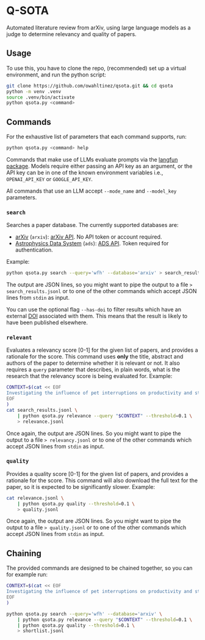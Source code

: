 # Q-SOTA

Automated literature review from arXiv, using large language models as a judge to determine
relevancy and quality of papers.

## Usage

To use this, you have to clone the repo, (recommended) set up a virtual environment, and run the
python script:

```bash
git clone https://github.com/owahltinez/qsota.git && cd qsota
python -m venv .venv
source .venv/bin/activate
python qsota.py <command>
```

## Commands

For the exhaustive list of parameters that each command supports, run:

```bash
python qsota.py <command> help
```

Commands that make use of LLMs evaluate prompts via the
[langfun package](https://pypi.org/project/langfun/). Models require either passing an API key as
an argument, or the API key can be in one of the known environment variables i.e., `OPENAI_API_KEY`
or `GOOGLE_API_KEY`.

All commands that use an LLM accept `--mode_name` and `--model_key` parameters.

### `search`

Searches a paper database. The currently supported databases are:

* [arXiv][arxiv] (`arxiv`): [arXiv API][arxiv-api]. No API token or account required.
* [Astrophysics Data System][ads] (`ads`): [ADS API][ads-api]. Token required for authentication.

Example:

```bash
python qsota.py search --query='wfh' --database='arxiv' > search_results.jsonl
```

The output are JSON lines, so you might want to pipe the output to a file `> search_results.jsonl`
or to one of the other commands which accept JSON lines from `stdin` as input.

You can use the optional flag `--has-doi` to filter results which have an external
[DOI](https://doi.org) associated with them. This means that the result is likely to have been
published elsewhere.

[arxiv]: https://arxiv.org/
[arxiv-api]: https://info.arxiv.org/help/api/index.html
[ads]: https://ui.adsabs.harvard.edu/
[ads-api]: https://github.com/adsabs/adsabs-dev-api

### `relevant`

Evaluates a relevancy score [0-1] for the given list of papers, and provides a rationale for the
score. This command uses **only** the title, abstract and authors of the paper to determine whether
it is relevant or not. It also requires a `query` parameter that describes, in plain words, what
is the research that the relevancy score is being evaluated for. Example:

```bash
CONTEXT=$(cat << EOF
Investigating the influence of pet interruptions on productivity and stress levels in remote work.
EOF
)
cat search_results.jsonl \
    | python qsota.py relevance --query "$CONTEXT" --threshold=0.1 \
    > relevance.jsonl
```

Once again, the output are JSON lines. So you might want to pipe the output to a file
`> relevancy.jsonl` or to one of the other commands which accept JSON lines from `stdin` as input.

### `quality`

Provides a quality score [0-1] for the given list of papers, and provides a rationale for the score.
This command will also download the full text for the paper, so it is expected to be significantly
slower. Example:

```bash
cat relevance.jsonl \
    | python qsota.py quality --threshold=0.1 \
    > quality.jsonl
```

Once again, the output are JSON lines. So you might want to pipe the output to a file
`> quality.jsonl` or to one of the other commands which accept JSON lines from `stdin` as input.

## Chaining

The provided commands are designed to be chained together, so you can for example run:

```bash
CONTEXT=$(cat << EOF
Investigating the influence of pet interruptions on productivity and stress levels in remote work.
EOF
)

python qsota.py search --query='wfh' --database='arxiv' \
    | python qsota.py relevance --query "$CONTEXT" --threshold=0.1 \
    | python qsota.py quality --threshold=0.1 \
    > shortlist.jsonl
```
